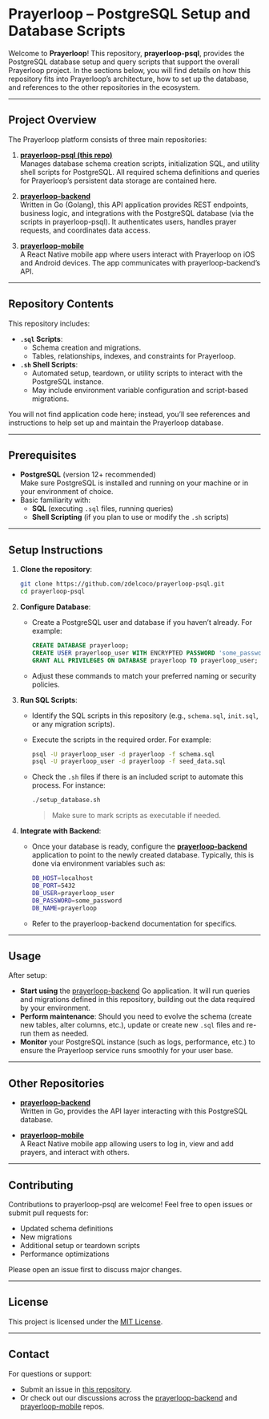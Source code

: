 # Prayerloop – PostgreSQL Setup and Database Scripts

Welcome to **Prayerloop**! This repository, **prayerloop-psql**, provides the PostgreSQL database setup and query scripts that support the overall Prayerloop project. In the sections below, you will find details on how this repository fits into Prayerloop’s architecture, how to set up the database, and references to the other repositories in the ecosystem.

---

## Project Overview

The Prayerloop platform consists of three main repositories:

1. **[prayerloop-psql (this repo)](https://github.com/zdelcoco/prayerloop-psql)**  
   Manages database schema creation scripts, initialization SQL, and utility shell scripts for PostgreSQL. All required schema definitions and queries for Prayerloop’s persistent data storage are contained here.

2. **[prayerloop-backend](https://github.com/zdelcoco/prayerloop-backend)**  
   Written in Go (Golang), this API application provides REST endpoints, business logic, and integrations with the PostgreSQL database (via the scripts in prayerloop-psql). It authenticates users, handles prayer requests, and coordinates data access.

3. **[prayerloop-mobile](https://github.com/zdelcoco/prayerloop-mobile)**  
   A React Native mobile app where users interact with Prayerloop on iOS and Android devices. The app communicates with prayerloop-backend’s API.

---

## Repository Contents

This repository includes:

- **`.sql` Scripts**:  
  - Schema creation and migrations.  
  - Tables, relationships, indexes, and constraints for Prayerloop.
- **`.sh` Shell Scripts**:  
  - Automated setup, teardown, or utility scripts to interact with the PostgreSQL instance.  
  - May include environment variable configuration and script-based migrations.

You will not find application code here; instead, you’ll see references and instructions to help set up and maintain the Prayerloop database.

---

## Prerequisites

- **PostgreSQL** (version 12+ recommended)  
  Make sure PostgreSQL is installed and running on your machine or in your environment of choice.
- Basic familiarity with:
  - **SQL** (executing `.sql` files, running queries)
  - **Shell Scripting** (if you plan to use or modify the `.sh` scripts)

---

## Setup Instructions

1. **Clone the repository**:

   ```bash
   git clone https://github.com/zdelcoco/prayerloop-psql.git
   cd prayerloop-psql 
   ```

2. **Configure Database**:  
   - Create a PostgreSQL user and database if you haven’t already. For example:

     ```sql
     CREATE DATABASE prayerloop;
     CREATE USER prayerloop_user WITH ENCRYPTED PASSWORD 'some_password';
     GRANT ALL PRIVILEGES ON DATABASE prayerloop TO prayerloop_user;
     ```

   - Adjust these commands to match your preferred naming or security policies.

3. **Run SQL Scripts**:  
   - Identify the SQL scripts in this repository (e.g., `schema.sql`, `init.sql`, or any migration scripts).  
   - Execute the scripts in the required order. For example:

     ```bash
     psql -U prayerloop_user -d prayerloop -f schema.sql
     psql -U prayerloop_user -d prayerloop -f seed_data.sql
     ```

   - Check the `.sh` files if there is an included script to automate this process. For instance:

     ```bash
     ./setup_database.sh
     ```

     > Make sure to mark scripts as executable if needed.

4. **Integrate with Backend**:  
   - Once your database is ready, configure the **[prayerloop-backend](https://github.com/zdelcoco/prayerloop-backend)** application to point to the newly created database. Typically, this is done via environment variables such as:

     ``` bash
     DB_HOST=localhost
     DB_PORT=5432
     DB_USER=prayerloop_user
     DB_PASSWORD=some_password
     DB_NAME=prayerloop
     ```

   - Refer to the prayerloop-backend documentation for specifics.

---

## Usage

After setup:

- **Start using** the [prayerloop-backend](https://github.com/zdelcoco/prayerloop-backend) Go application. It will run queries and migrations defined in this repository, building out the data required by your environment.
- **Perform maintenance**: Should you need to evolve the schema (create new tables, alter columns, etc.), update or create new `.sql` files and re-run them as needed.
- **Monitor** your PostgreSQL instance (such as logs, performance, etc.) to ensure the Prayerloop service runs smoothly for your user base.

---

## Other Repositories

- [**prayerloop-backend**](https://github.com/zdelcoco/prayerloop-backend)  
  Written in Go, provides the API layer interacting with this PostgreSQL database.

- [**prayerloop-mobile**](https://github.com/zdelcoco/prayerloop-mobile)  
  A React Native mobile app allowing users to log in, view and add prayers, and interact with others.

---

## Contributing

Contributions to prayerloop-psql are welcome! Feel free to open issues or submit pull requests for:

- Updated schema definitions  
- New migrations  
- Additional setup or teardown scripts  
- Performance optimizations  

Please open an issue first to discuss major changes.

---

## License

This project is licensed under the [MIT License](https://opensource.org/licenses/MIT).

---

## Contact

For questions or support:

- Submit an issue in [this repository](https://github.com/zdelcoco/prayerloop-psql/issues).
- Or check out our discussions across the [prayerloop-backend](https://github.com/zdelcoco/prayerloop-backend/issues) and [prayerloop-mobile](https://github.com/zdelcoco/prayerloop-mobile/issues) repos.
